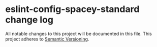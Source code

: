 # eslint-config-spacey-standard change log

All notable changes to this project will be documented in this file.
This project adheres to [Semantic Versioning](http://semver.org/).

